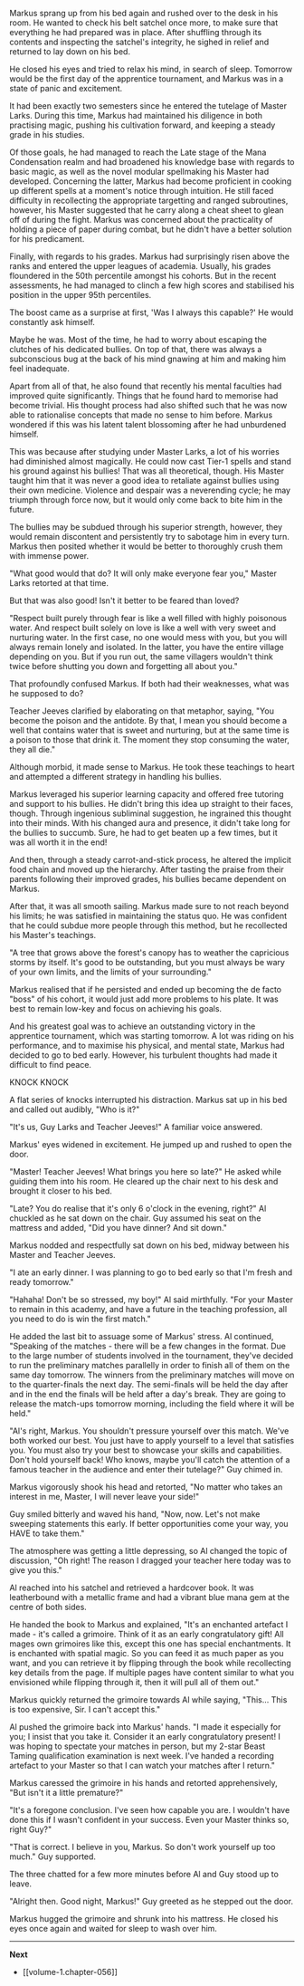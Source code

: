 
Markus sprang up from his bed again and rushed over to the desk in his room. He wanted to check his belt satchel once more, to make sure that everything he had prepared was in place. After shuffling through its contents and inspecting the satchel's integrity, he sighed in relief and returned to lay down on his bed.

He closed his eyes and tried to relax his mind, in search of sleep. Tomorrow would be the first day of the apprentice tournament, and Markus was in a state of panic and excitement.

It had been exactly two semesters since he entered the tutelage of Master Larks. During this time, Markus had maintained his diligence in both practising magic, pushing his cultivation forward, and keeping a steady grade in his studies.

Of those goals, he had managed to reach the Late stage of the Mana Condensation realm and had broadened his knowledge base with regards to basic magic, as well as the novel modular spellmaking his Master had developed. Concerning the latter, Markus had become proficient in cooking up different spells at a moment's notice through intuition. He still faced difficulty in recollecting the appropriate targetting and ranged subroutines, however, his Master suggested that he carry along a cheat sheet to glean off of during the fight. Markus was concerned about the practicality of holding a piece of paper during combat, but he didn't have a better solution for his predicament.

Finally, with regards to his grades. Markus had surprisingly risen above the ranks and entered the upper leagues of academia. Usually, his grades floundered in the 50th percentile amongst his cohorts. But in the recent assessments, he had managed to clinch a few high scores and stabilised his position in the upper 95th percentiles.

The boost came as a surprise at first, 'Was I always this capable?' He would constantly ask himself.

Maybe he was. Most of the time, he had to worry about escaping the clutches of his dedicated bullies. On top of that, there was always a subconscious bug at the back of his mind gnawing at him and making him feel inadequate.

Apart from all of that, he also found that recently his mental faculties had improved quite significantly. Things that he found hard to memorise had become trivial. His thought process had also shifted such that he was now able to rationalise concepts that made no sense to him before. Markus wondered if this was his latent talent blossoming after he had unburdened himself.

This was because after studying under Master Larks, a lot of his worries had diminished almost magically. He could now cast Tier-1 spells and stand his ground against his bullies! That was all theoretical, though. His Master taught him that it was never a good idea to retaliate against bullies using their own medicine. Violence and despair was a neverending cycle; he may triumph through force now, but it would only come back to bite him in the future.

The bullies may be subdued through his superior strength, however, they would remain discontent and persistently try to sabotage him in every turn. Markus then posited whether it would be better to thoroughly crush them with immense power.

"What good would that do? It will only make everyone fear you," Master Larks retorted at that time.

But that was also good! Isn't it better to be feared than loved?

"Respect built purely through fear is like a well filled with highly poisonous water. And respect built solely on love is like a well with very sweet and nurturing water. In the first case, no one would mess with you, but you will always remain lonely and isolated. In the latter, you have the entire village depending on you. But if you run out, the same villagers wouldn't think twice before shutting you down and forgetting all about you."

That profoundly confused Markus. If both had their weaknesses, what was he supposed to do?

Teacher Jeeves clarified by elaborating on that metaphor, saying, "You become the poison and the antidote. By that, I mean you should become a well that contains water that is sweet and nurturing, but at the same time is a poison to those that drink it. The moment they stop consuming the water, they all die."

Although morbid, it made sense to Markus. He took these teachings to heart and attempted a different strategy in handling his bullies. 

Markus leveraged his superior learning capacity and offered free tutoring and support to his bullies. He didn't bring this idea up straight to their faces, though. Through ingenious subliminal suggestion, he ingrained this thought into their minds. With his changed aura and presence, it didn't take long for the bullies to succumb. Sure, he had to get beaten up a few times, but it was all worth it in the end!

And then, through a steady carrot-and-stick process, he altered the implicit food chain and moved up the hierarchy. After tasting the praise from their parents following their improved grades, his bullies became dependent on Markus.

After that, it was all smooth sailing. Markus made sure to not reach beyond his limits; he was satisfied in maintaining the status quo. He was confident that he could subdue more people through this method, but he recollected his Master's teachings.

"A tree that grows above the forest's canopy has to weather the capricious storms by itself. It's good to be outstanding, but you must always be wary of your own limits, and the limits of your surrounding."

Markus realised that if he persisted and ended up becoming the de facto "boss" of his cohort, it would just add more problems to his plate. It was best to remain low-key and focus on achieving his goals.

And his greatest goal was to achieve an outstanding victory in the apprentice tournament, which was starting tomorrow. A lot was riding on his performance, and to maximise his physical, and mental state, Markus had decided to go to bed early. However, his turbulent thoughts had made it difficult to find peace.

KNOCK KNOCK

A flat series of knocks interrupted his distraction. Markus sat up in his bed and called out audibly, "Who is it?"

"It's us, Guy Larks and Teacher Jeeves!" A familiar voice answered.

Markus' eyes widened in excitement. He jumped up and rushed to open the door.

"Master! Teacher Jeeves! What brings you here so late?" He asked while guiding them into his room. He cleared up the chair next to his desk and brought it closer to his bed.

"Late? You do realise that it's only 6 o'clock in the evening, right?" Al chuckled as he sat down on the chair. Guy assumed his seat on the mattress and added, "Did you have dinner? And sit down."

Markus nodded and respectfully sat down on his bed, midway between his Master and Teacher Jeeves.

"I ate an early dinner. I was planning to go to bed early so that I'm fresh and ready tomorrow."

"Hahaha! Don't be so stressed, my boy!" Al said mirthfully. "For your Master to remain in this academy, and have a future in the teaching profession, all you need to do is win the first match."

He added the last bit to assuage some of Markus' stress. Al continued, "Speaking of the matches - there will be a few changes in the format. Due to the large number of students involved in the tournament, they've decided to run the preliminary matches parallelly in order to finish all of them on the same day tomorrow. The winners from the preliminary matches will move on to the quarter-finals the next day. The semi-finals will be held the day after and in the end the finals will be held after a day's break. They are going to release the match-ups tomorrow morning, including the field where it will be held."

"Al's right, Markus. You shouldn't pressure yourself over this match. We've both worked our best. You just have to apply yourself to a level that satisfies you. You must also try your best to showcase your skills and capabilities. Don't hold yourself back! Who knows, maybe you'll catch the attention of a famous teacher in the audience and enter their tutelage?" Guy chimed in.

Markus vigorously shook his head and retorted, "No matter who takes an interest in me, Master, I will never leave your side!"

Guy smiled bitterly and waved his hand, "Now, now. Let's not make sweeping statements this early. If better opportunities come your way, you HAVE to take them."

The atmosphere was getting a little depressing, so Al changed the topic of discussion, "Oh right! The reason I dragged your teacher here today was to give you this."

Al reached into his satchel and retrieved a hardcover book. It was leatherbound with a metallic frame and had a vibrant blue mana gem at the centre of both sides.

He handed the book to Markus and explained, "It's an enchanted artefact I made - it's called a grimoire. Think of it as an early congratulatory gift! All mages own grimoires like this, except this one has special enchantments. It is enchanted with spatial magic. So you can feed it as much paper as you want, and you can retrieve it by flipping through the book while recollecting key details from the page. If multiple pages have content similar to what you envisioned while flipping through it, then it will pull all of them out."

Markus quickly returned the grimoire towards Al while saying, "This... This is too expensive, Sir. I can't accept this."

Al pushed the grimoire back into Markus' hands. "I made it especially for you; I insist that you take it. Consider it an early congratulatory present! I was hoping to spectate your matches in person, but my 2-star Beast Taming qualification examination is next week. I've handed a recording artefact to your Master so that I can watch your matches after I return."

Markus caressed the grimoire in his hands and retorted apprehensively, "But isn't it a little premature?"

"It's a foregone conclusion. I've seen how capable you are. I wouldn't have done this if I wasn't confident in your success. Even your Master thinks so, right Guy?"

"That is correct. I believe in you, Markus. So don't work yourself up too much." Guy supported.

The three chatted for a few more minutes before Al and Guy stood up to leave.

"Alright then. Good night, Markus!" Guy greeted as he stepped out the door.

Markus hugged the grimoire and shrunk into his mattress. He closed his eyes once again and waited for sleep to wash over him.

____

**Next**
* [[volume-1.chapter-056]]